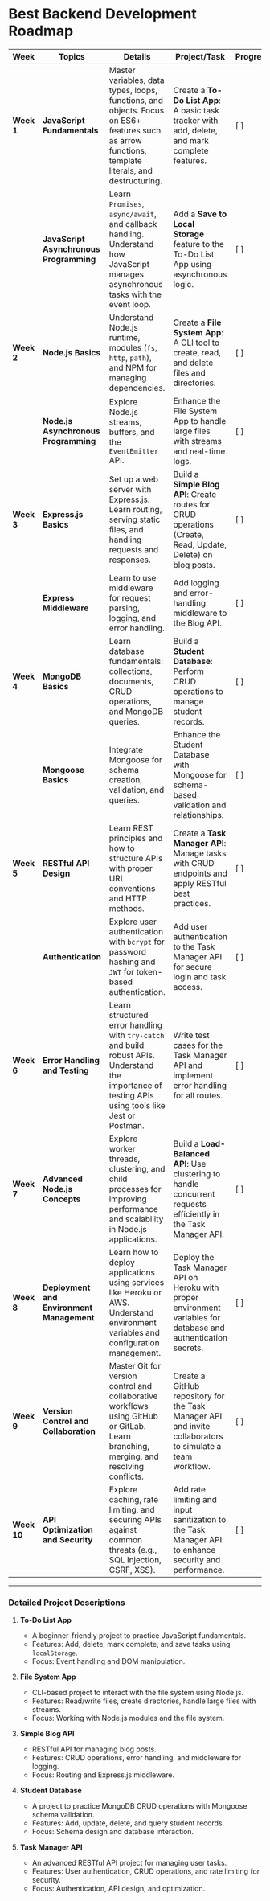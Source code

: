 # Best Backend Development Roadmap

| **Week** | **Topics**                          | **Details**                                                                                                                                          | **Project/Task**                                                                                                    | **Progress** |
|----------|------------------------------------|------------------------------------------------------------------------------------------------------------------------------------------------------|---------------------------------------------------------------------------------------------------------------------|--------------|
| **Week 1** | **JavaScript Fundamentals**         | Master variables, data types, loops, functions, and objects. Focus on ES6+ features such as arrow functions, template literals, and destructuring.     | Create a **To-Do List App**: A basic task tracker with add, delete, and mark complete features.                      | [ ]          |
|          | **JavaScript Asynchronous Programming** | Learn `Promises`, `async/await`, and callback handling. Understand how JavaScript manages asynchronous tasks with the event loop.                       | Add a **Save to Local Storage** feature to the To-Do List App using asynchronous logic.                              | [ ]          |
| **Week 2** | **Node.js Basics**                 | Understand Node.js runtime, modules (`fs`, `http`, `path`), and NPM for managing dependencies.                                                        | Create a **File System App**: A CLI tool to create, read, and delete files and directories.                          | [ ]          |
|          | **Node.js Asynchronous Programming** | Explore Node.js streams, buffers, and the `EventEmitter` API.                                                                                         | Enhance the File System App to handle large files with streams and real-time logs.                                   | [ ]          |
| **Week 3** | **Express.js Basics**              | Set up a web server with Express.js. Learn routing, serving static files, and handling requests and responses.                                         | Build a **Simple Blog API**: Create routes for CRUD operations (Create, Read, Update, Delete) on blog posts.         | [ ]          |
|          | **Express Middleware**              | Learn to use middleware for request parsing, logging, and error handling.                                                                              | Add logging and error-handling middleware to the Blog API.                                                          | [ ]          |
| **Week 4** | **MongoDB Basics**                 | Learn database fundamentals: collections, documents, CRUD operations, and MongoDB queries.                                                            | Build a **Student Database**: Perform CRUD operations to manage student records.                                     | [ ]          |
|          | **Mongoose Basics**                 | Integrate Mongoose for schema creation, validation, and queries.                                                                                       | Enhance the Student Database with Mongoose for schema-based validation and relationships.                            | [ ]          |
| **Week 5** | **RESTful API Design**             | Learn REST principles and how to structure APIs with proper URL conventions and HTTP methods.                                                          | Create a **Task Manager API**: Manage tasks with CRUD endpoints and apply RESTful best practices.                    | [ ]          |
|          | **Authentication**                 | Explore user authentication with `bcrypt` for password hashing and `JWT` for token-based authentication.                                               | Add user authentication to the Task Manager API for secure login and task access.                                   | [ ]          |
| **Week 6** | **Error Handling and Testing**     | Learn structured error handling with `try-catch` and build robust APIs. Understand the importance of testing APIs using tools like Jest or Postman.     | Write test cases for the Task Manager API and implement error handling for all routes.                              | [ ]          |
| **Week 7** | **Advanced Node.js Concepts**      | Explore worker threads, clustering, and child processes for improving performance and scalability in Node.js applications.                             | Build a **Load-Balanced API**: Use clustering to handle concurrent requests efficiently in the Task Manager API.      | [ ]          |
| **Week 8** | **Deployment and Environment Management** | Learn how to deploy applications using services like Heroku or AWS. Understand environment variables and configuration management.                       | Deploy the Task Manager API on Heroku with proper environment variables for database and authentication secrets.      | [ ]          |
| **Week 9** | **Version Control and Collaboration** | Master Git for version control and collaborative workflows using GitHub or GitLab. Learn branching, merging, and resolving conflicts.                   | Create a GitHub repository for the Task Manager API and invite collaborators to simulate a team workflow.            | [ ]          |
| **Week 10** | **API Optimization and Security** | Explore caching, rate limiting, and securing APIs against common threats (e.g., SQL injection, CSRF, XSS).                                             | Add rate limiting and input sanitization to the Task Manager API to enhance security and performance.                | [ ]          |

---

### **Detailed Project Descriptions**

1. **To-Do List App**  
   - A beginner-friendly project to practice JavaScript fundamentals.
   - Features: Add, delete, mark complete, and save tasks using `localStorage`.  
   - Focus: Event handling and DOM manipulation.

2. **File System App**  
   - CLI-based project to interact with the file system using Node.js.  
   - Features: Read/write files, create directories, handle large files with streams.  
   - Focus: Working with Node.js modules and the file system.

3. **Simple Blog API**  
   - RESTful API for managing blog posts.  
   - Features: CRUD operations, error handling, and middleware for logging.  
   - Focus: Routing and Express.js middleware.

4. **Student Database**  
   - A project to practice MongoDB CRUD operations with Mongoose schema validation.  
   - Features: Add, update, delete, and query student records.  
   - Focus: Schema design and database interaction.

5. **Task Manager API**  
   - An advanced RESTful API project for managing user tasks.  
   - Features: User authentication, CRUD operations, and rate limiting for security.  
   - Focus: Authentication, API design, and optimization.